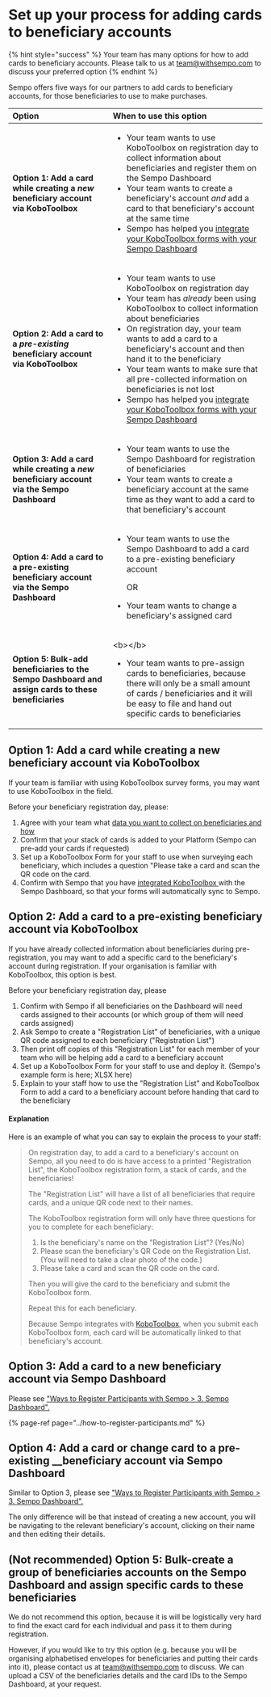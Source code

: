 # Set up your process for adding cards to beneficiary accounts

{% hint style="success" %}
Your team has many options for how to add cards to beneficiary accounts. Please talk to us at team@withsempo.com to discuss your preferred option
{% endhint %}

Sempo offers five ways for our partners to add cards to beneficiary accounts, for those beneficiaries to use to make purchases.  

<table>
  <thead>
    <tr>
      <th style="text-align:left">Option</th>
      <th style="text-align:left">When to use this option</th>
    </tr>
  </thead>
  <tbody>
    <tr>
      <td style="text-align:left"><b>Option 1: Add a card while creating a</b><em><b> new</b></em><b> beneficiary account via KoboToolbox</b>
      </td>
      <td style="text-align:left">
        <ul>
          <li>Your team wants to use KoboToolbox on registration day to collect information
            about beneficiaries and register them on the Sempo Dashboard</li>
          <li>Your team wants to create a beneficiary&apos;s account <em>and </em>add
            a card to that beneficiary&apos;s account at the same time</li>
          <li>Sempo has helped you <a href="../../integrations/kobotoolbox.md">integrate your KoboToolbox forms with your Sempo Dashboard</a>
          </li>
        </ul>
      </td>
    </tr>
    <tr>
      <td style="text-align:left"><b>Option 2: Add a card to a </b><em><b>pre-existing </b></em><b>beneficiary account via KoboToolbox</b>
      </td>
      <td style="text-align:left">
        <ul>
          <li>Your team wants to use KoboToolbox on registration day</li>
          <li>Your team has <em>already </em>been using KoboToolbox to collect information
            about beneficiaries</li>
          <li>On registration day, your team wants to add a card to a beneficiary&apos;s
            account and then hand it to the beneficiary</li>
          <li>Your team wants to make sure that all pre-collected information on beneficiaries
            is not lost</li>
          <li>Sempo has helped you <a href="../../integrations/kobotoolbox.md">integrate your KoboToolbox forms with your Sempo Dashboard</a>
          </li>
        </ul>
      </td>
    </tr>
    <tr>
      <td style="text-align:left"><b>Option 3: Add a card while creating a</b><em><b> new</b></em><b> beneficiary account via the Sempo Dashboard</b>
      </td>
      <td style="text-align:left">
        <ul>
          <li>Your team wants to use the Sempo Dashboard for registration of beneficiaries</li>
          <li>Your team wants to create a beneficiary account at the same time as they
            want to add a card to that beneficiary&apos;s account</li>
        </ul>
      </td>
    </tr>
    <tr>
      <td style="text-align:left"><b>Option 4: Add a card to a pre-existing beneficiary account via the Sempo Dashboard</b>
      </td>
      <td style="text-align:left">
        <ul>
          <li>
            <p>Your team wants to use the Sempo Dashboard to add a card to a pre-existing
              beneficiary account</p>
            <p>OR</p>
          </li>
          <li>Your team wants to change a beneficiary&apos;s assigned card</li>
        </ul>
      </td>
    </tr>
    <tr>
      <td style="text-align:left"><b>Option 5: Bulk-add beneficiaries to the Sempo Dashboard and assign cards to these beneficiaries </b>
      </td>
      <td style="text-align:left">
        <p>&lt;b&gt;&lt;/b&gt;</p>
        <ul>
          <li>Your team wants to pre-assign cards to beneficiaries, because there will
            only be a small amount of cards / beneficiaries and it will be easy to
            file and hand out specific cards to beneficiaries</li>
        </ul>
      </td>
    </tr>
  </tbody>
</table>

## Option 1: Add a card while creating a new beneficiary account via KoboToolbox

If your team is familiar with using KoboToolbox survey forms, you may want to use KoboToolbox in the field. 

Before your beneficiary registration day, please:

1. Agree with your team what [data you want to collect on beneficiaries and how](decide-your-beneficiary-data-collection-mechanism.md)
2. Confirm that your stack of cards is added to your Platform \(Sempo can pre-add your cards if requested\)
3. Set up a KoboToolbox Form for your staff to use when surveying each beneficiary, which includes a question "Please take a card and scan the QR code on the card. 
4. Confirm with Sempo that you have [integrated KoboToolbox ](../../integrations/kobotoolbox.md)with the Sempo Dashboard, so that your forms will automatically sync to Sempo.

## Option 2: Add a card to a pre-existing beneficiary account via KoboToolbox 

If you have already collected information about beneficiaries during pre-registration, you may  want to add a specific card to the beneficiary's account during registration. If your organisation is familiar with KoboToolbox, this option is best.

Before your beneficiary registration day, please

1. Confirm with Sempo if all beneficiaries on the Dashboard will need cards assigned to their accounts \(or which group of them will need cards assigned\)
2. Ask Sempo to create a "Registration List" of beneficiaries, with a unique QR code assigned to each beneficiary \("Registration List"\)
3. Then print off copies of this "Registration List" for each member of your team who will be helping add a card to a beneficiary account  
4. Set up a KoboToolbox Form for your staff to use and deploy it. \(Sempo's example form is here; XLSX here\) 
5. Explain to your staff how to use the "Registration List" and KoboToolbox Form to add a card to a beneficiary account before handing that card to the beneficiary 

#### Explanation 

Here is an example of what you can say to explain the process to your staff:

> On registration day, to add a card to a beneficiary's account on Sempo, all you need to do is have access to a printed "Registration List", the KoboToolbox registration form, a stack of cards, and the beneficiaries!
>
> The "Registration List" will have a list of all beneficiaries that require cards, and a unique QR code next to their names. 
>
> The KoboToolbox registration form will only have three questions for you to complete for each beneficiary:
>
> 1. Is the beneficiary's name on the "Registration List"? \(Yes/No\)
> 2. Please scan the beneficiary's QR Code on the Registration List. \(You will need to take a clear photo of the code.\)
> 3. Please take a card and scan the QR code on the card. 
>
> Then you will give the card to the beneficiary and submit the KoboToolbox form. 
>
> Repeat this for each beneficiary.  
>
> Because Sempo integrates with [KoboToolbox](../../integrations/kobotoolbox.md), when you submit each KoboToolbox form, each card will be automatically linked to that beneficiary's account.



## Option 3: Add a card to a new beneficiary account via Sempo Dashboard

Please see ["Ways to Register Participants with Sempo &gt; 3. Sempo Dashboard". ](../how-to-register-participants.md#3-sempo-dashboard)

{% page-ref page="../how-to-register-participants.md" %}

## Option 4: Add a card or change card to a pre-existing __beneficiary account via Sempo Dashboard

Similar to Option 3, please see ["Ways to Register Participants with Sempo &gt; 3. Sempo Dashboard". ](../how-to-register-participants.md#3-sempo-dashboard)

The only difference will be that instead of creating a new account, you will be navigating to the relevant beneficiary's account, clicking on their name and then editing their details. 

## \(Not recommended\) Option 5: Bulk-create a group of beneficiaries accounts on the Sempo Dashboard and assign specific cards to these beneficiaries 

We do not recommend this option, because it is will be logistically very hard to find the exact card for each individual and pass it to them during registration.

However, if you would like to try this option \(e.g. because you will be organising alphabetised envelopes for beneficiaries and putting their cards into it\), please contact us at team@withsempo.com to discuss. We can upload a CSV of the beneficiaries details and the card IDs to the Sempo Dashboard, at your request.  

